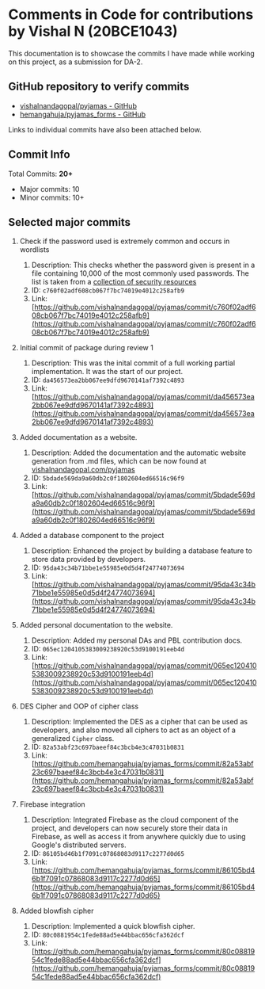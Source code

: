 # Comments in Code for contributions by Vishal N (20BCE1043)

This documentation is to showcase the commits I have made while working on this project, as a submission for DA-2.

## GitHub repository to verify commits

-   [vishalnandagopal/pyjamas - GitHub](https://github.com/vishalnandagopal/pyjamas)
-   [hemangahuja/pyjamas_forms - GitHub](https://github.com/hemangahuja/pyjamas_forms)

Links to individual commits have also been attached below.

## Commit Info

Total Commits: **20+**

-   Major commits: 10
-   Minor commits: 10+

## Selected major commits

1. Check if the password used is extremely common and occurs in wordlists

    1. Description: This checks whether the password given is present in a file containing 10,000 of the most commonly used passwords. The list is taken from a [collection of security resources](https://github.com/danielmiessler/SecLists/blob/master/Passwords/Common-Credentials/10k-most-common.txt)
    2. ID: `c760f02adf608cb067f7bc74019e4012c258afb9`
    3. Link: [https://github.com/vishalnandagopal/pyjamas/commit/c760f02adf608cb067f7bc74019e4012c258afb9](https://github.com/vishalnandagopal/pyjamas/commit/c760f02adf608cb067f7bc74019e4012c258afb9)

2. Initial commit of package during review 1

    1. Description: This was the inital commit of a full working partial implementation. It was the start of our project.
    2. ID: `da456573ea2bb067ee9dfd9670141af7392c4893`
    3. Link: [https://github.com/vishalnandagopal/pyjamas/commit/da456573ea2bb067ee9dfd9670141af7392c4893](https://github.com/vishalnandagopal/pyjamas/commit/da456573ea2bb067ee9dfd9670141af7392c4893)

3. Added documentation as a website.

    1. Description: Added the documentation and the automatic website generation from .md files, which can be now found at [vishalnandagopal.com/pyjamas](https://vishalnandagopal.com/pyjamas)
    2. ID: `5bdade569da9a60db2c0f1802604ed66516c96f9`
    3. Link: [https://github.com/vishalnandagopal/pyjamas/commit/5bdade569da9a60db2c0f1802604ed66516c96f9](https://github.com/vishalnandagopal/pyjamas/commit/5bdade569da9a60db2c0f1802604ed66516c96f9)

4. Added a database component to the project

    1. Description: Enhanced the project by building a database feature to store data provided by developers.
    2. ID: `95da43c34b71bbe1e55985e0d5d4f24774073694`
    3. Link: [https://github.com/vishalnandagopal/pyjamas/commit/95da43c34b71bbe1e55985e0d5d4f24774073694](https://github.com/vishalnandagopal/pyjamas/commit/95da43c34b71bbe1e55985e0d5d4f24774073694)

5. Added personal documentation to the website.

    1. Description: Added my personal DAs and PBL contribution docs.
    2. ID: `065ec1204105383009238920c53d9100191eeb4d`
    3. Link: [https://github.com/vishalnandagopal/pyjamas/commit/065ec1204105383009238920c53d9100191eeb4d](https://github.com/vishalnandagopal/pyjamas/commit/065ec1204105383009238920c53d9100191eeb4d)

6. DES Cipher and OOP of cipher class

    1. Description: Implemented the DES as a cipher that can be used as developers, and also moved all ciphers to act as an object of a generalized `Cipher` class.
    2. ID: `82a53abf23c697baeef84c3bcb4e3c47031b0831`
    3. Link: [https://github.com/hemangahuja/pyjamas_forms/commit/82a53abf23c697baeef84c3bcb4e3c47031b0831](https://github.com/hemangahuja/pyjamas_forms/commit/82a53abf23c697baeef84c3bcb4e3c47031b0831)

7. Firebase integration

    1. Description: Integrated Firebase as the cloud component of the project, and developers can now securely store their data in Firebase, as well as access it from anywhere quickly due to using Google's distributed servers.
    2. ID: `86105bd46b1f7091c07868083d9117c2277d0d65`
    3. Link: [https://github.com/hemangahuja/pyjamas_forms/commit/86105bd46b1f7091c07868083d9117c2277d0d65](https://github.com/hemangahuja/pyjamas_forms/commit/86105bd46b1f7091c07868083d9117c2277d0d65)

8. Added blowfish cipher

    1. Description: Implemented a quick blowfish cipher.
    2. ID: `80c0881954c1fede88ad5e44bbac656cfa362dcf`
    3. Link: [https://github.com/hemangahuja/pyjamas_forms/commit/80c0881954c1fede88ad5e44bbac656cfa362dcf](https://github.com/hemangahuja/pyjamas_forms/commit/80c0881954c1fede88ad5e44bbac656cfa362dcf)
